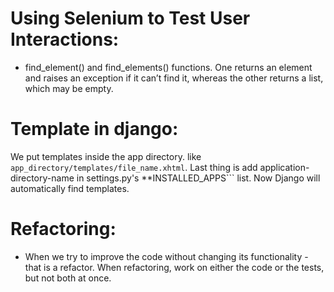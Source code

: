 # Using Selenium to Test User Interactions:

* find_element() and find_elements() functions. One returns an element and raises an exception if it can’t find it, whereas the other returns a list, which may be empty.

# Template in django:
We put templates inside the app directory. like ```app_directory/templates/file_name.xhtml```. Last thing is add application-directory-name in settings.py's **INSTALLED_APPS``` list. Now Django will automatically find templates.

# Refactoring:
* When we try to improve the code without changing its functionality - that is a refactor. When refactoring, work on either the code or the tests, but not both at once.
